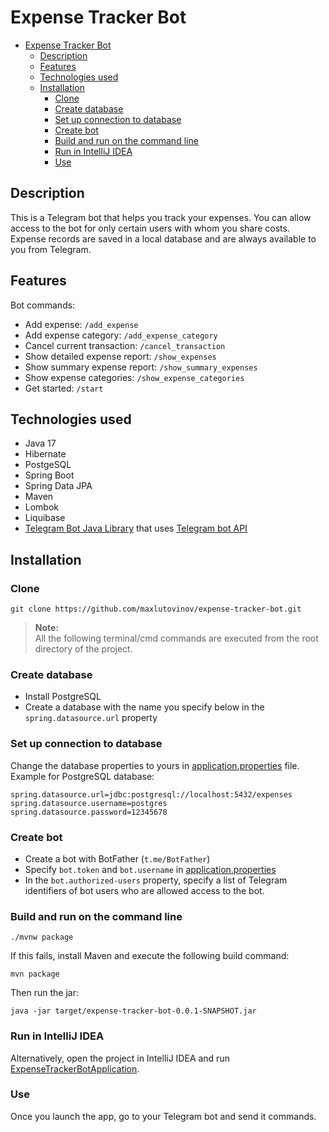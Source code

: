 # Expense Tracker Bot

<!-- TOC -->
* [Expense Tracker Bot](#expense-tracker-bot)
  * [Description](#description)
  * [Features](#features)
  * [Technologies used](#technologies-used)
  * [Installation](#installation)
    * [Clone](#clone)
    * [Create database](#create-database)
    * [Set up connection to database](#set-up-connection-to-database)
    * [Create bot](#create-bot)
    * [Build and run on the command line](#build-and-run-on-the-command-line)
    * [Run in IntelliJ IDEA](#run-in-intellij-idea)
    * [Use](#use)
<!-- TOC -->

## Description

This is a Telegram bot that helps you track your expenses.
You can allow access to the bot for only certain users with whom you share costs.
Expense records are saved in a local database and are always available to you from Telegram.

## Features

Bot commands:

- Add expense: `/add_expense`
- Add expense category: `/add_expense_category`
- Cancel current transaction: `/cancel_transaction`
- Show detailed expense report: `/show_expenses`
- Show summary expense report: `/show_summary_expenses`
- Show expense categories: `/show_expense_categories`
- Get started: `/start`

## Technologies used

- Java 17
- Hibernate
- PostgeSQL
- Spring Boot
- Spring Data JPA
- Maven
- Lombok
- Liquibase
- [Telegram Bot Java Library](https://github.com/rubenlagus/TelegramBots)
that uses [Telegram bot API](https://core.telegram.org/bots) 

## Installation

### Clone

    git clone https://github.com/maxlutovinov/expense-tracker-bot.git

> **Note:**  
> All the following terminal/cmd commands are executed from the root directory of the project.

### Create database

- Install PostgreSQL
- Create a database with the name you specify below in the `spring.datasource.url` property

### Set up connection to database

Change the database properties to yours in [application.properties](src/main/resources/application.properties) file.<br>
Example for PostgreSQL database:

    spring.datasource.url=jdbc:postgresql://localhost:5432/expenses
    spring.datasource.username=postgres
    spring.datasource.password=12345678

### Create bot

- Create a bot with BotFather (`t.me/BotFather`)
- Specify `bot.token` and `bot.username` in [application.properties](src/main/resources/application.properties)
- In the `bot.authorized-users` property, specify a list of Telegram identifiers of bot users who are allowed access 
to the bot.

### Build and run on the command line

    ./mvnw package

If this fails, install Maven and execute the following build command:

    mvn package

Then run the jar:

    java -jar target/expense-tracker-bot-0.0.1-SNAPSHOT.jar

### Run in IntelliJ IDEA

Alternatively, open the project in IntelliJ IDEA and run 
[ExpenseTrackerBotApplication](src/main/java/telegram/expensetrackerbot/ExpenseTrackerBotApplication.java).

### Use
Once you launch the app, go to your Telegram bot and send it commands.
